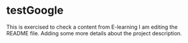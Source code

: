 # testGoogle
This is exercised to check a content from E-learning
I am editing the README file. Adding some more details about the project description.
